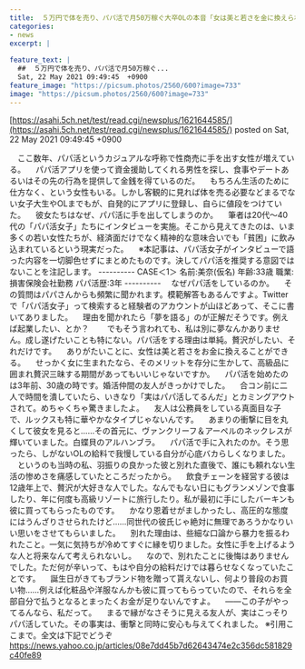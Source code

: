 ```yaml
---
title:  ５万円で体を売り、パパ活で月50万稼ぐ大卒OLの本音「女は美と若さを金に換えられる。せっかく女に生まれたのだから贅沢したい」  
categories:
- news
excerpt: |
  
feature_text: |
  ##  ５万円で体を売り、パパ活で月50万稼ぐ...
  Sat, 22 May 2021 09:49:45  +0900
feature_image: "https://picsum.photos/2560/600?image=733"
image: "https://picsum.photos/2560/600?image=733"
---
```


[https://asahi.5ch.net/test/read.cgi/newsplus/1621644585/](https://asahi.5ch.net/test/read.cgi/newsplus/1621644585/)
posted on Sat, 22 May 2021 09:49:45  +0900

<!--more-->

　ここ数年、パパ活というカジュアルな呼称で性商売に手を出す女性が増えている。 　パパ活アプリを使って資金援助してくれる男性を探し、食事やデートあるいはその先の行為を提供して金銭を得ているのだ。 　もちろん生活のために仕方なく、という女性もいる。しかし客観的に見れば体を売る必要などまるでない女子大生やOLまでもが、自発的にアプリに登録し、自らに値段をつけていた。 　彼女たちはなぜ、パパ活に手を出してしまうのか。 　筆者は20代〜40代の「パパ活女子」たちにインタビューを実施。そこから見えてきたのは、いま多くの若い女性たちが、経済面だけでなく精神的な意味合いでも「貧困」に飲み込まれているという現実だった。 　※本記事は、パパ活女子がインタビューで語った内容を一切脚色せずにまとめたものです。決してパパ活を推奨する意図ではないことを注記します。 ---------- CASE＜1＞ 名前:美奈(仮名) 年齢:33歳 職業:損害保険会社勤務 パパ活歴:3年 ---------- 　なぜパパ活をしているのか。 　その質問はパパさんからも頻繁に聞かれます。模範解答もあるんですよ。Twitterで「パパ活女子」って検索すると経験者のアカウントが山ほどあって、そこに書いてありました。 　理由を聞かれたら「夢を語る」のが正解だそうです。例えば起業したい、とか？　 　でもそう言われても、私は別に夢なんかありません。成し遂げたいことも特にない。パパ活をする理由は単純。贅沢がしたい、それだけです。 　ありがたいことに、女性は美と若さをお金に換えることができる。 　せっかく女に生まれたなら、そのメリットを存分に生かして、高級品に囲まれ贅沢三昧する期間があってもいいじゃないですか。 　パパ活を始めたのは3年前、30歳の時です。婚活仲間の友人がきっかけでした。 　合コン前に二人で時間を潰していたら、いきなり「実はパパ活してるんだ」とカミングアウトされて。めちゃくちゃ驚きましたよ。 　友人は公務員をしている真面目な子で、ルックスも特に華やかなタイプじゃないんです。 　あまりの衝撃に目を丸くして彼女を見ると……その首元に、ヴァンクリーフ＆アーペルのネックレスが輝いていました。白蝶貝のアルハンブラ。 　パパ活で手に入れたのか。そう思ったら、しがないOLの給料で我慢している自分が心底バカらしくなりました。 　というのも当時の私、羽振りの良かった彼と別れた直後で、誰にも頼れない生活の惨めさを痛感していたところだったから。 　飲食チェーンを経営する彼は12歳年上で、贅沢が大好きな人でした。なんでもない日にもグランメゾンで食事したり、年に何度も高級リゾートに旅行したり。私が最初に手にしたバーキンも彼に買ってもらったものです。 　かなり恩着せがましかったし、高圧的な態度にはうんざりさせられたけど……同世代の彼氏じゃ絶対に無理であろうかなりいい思いをさせてもらいました。 　別れた理由は、些細な口論から暴力を振るわれたこと。一気に気持ちが冷めてすぐに縁を切りました。女性に手を上げるような人と将来なんて考えられないし。 　なので、別れたことに後悔はありませんでした。ただ何が辛いって、もはや自分の給料だけでは暮らせなくなっていたことです。 　誕生日がきてもブランド物を贈って貰えないし、何より普段のお買い物……例えば化粧品や洋服なんかも彼に買ってもらっていたので、それらを全部自分で払うとなるとまったくお金が足りないんですよ。 　——この子がやってるんなら、私だって。 　まるで縁がなさそうに見える友人が、実はこっそりパパ活していた。その事実は、衝撃と同時に安心も与えてくれました。 ※引用ここまで。全文は下記でどうぞ https://news.yahoo.co.jp/articles/08e7dd45b7d62643474e2c356dc581829c40fe89
